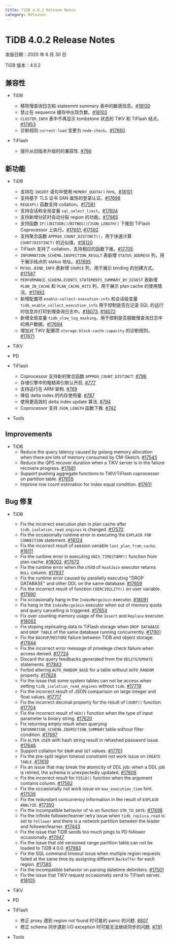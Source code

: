 ```yaml
---
title: TiDB 4.0.2 Release Notes
category: Releases
---
```


# TiDB 4.0.2 Release Notes

发版日期：2020 年 6 月 30 日

TiDB 版本：4.0.2

## 兼容性

+ TiDB
    - 移除慢查询日志和 stateemnt summary 表中的敏感信息。[#18130](https://github.com/pingcap/tidb/pull/18130)
    - 禁止在 sequence 缓存中出现负数。[#18103](https://github.com/pingcap/tidb/pull/18103)
    - `CLUSTER_INFO` 表中不再显示 tombstone 状态的 TiKV 和 TiFlash 结点。[#17953](https://github.com/pingcap/tidb/pull/17953)
    - 诊断规则 `current-load` 变更为 `node-check`。[#17660](https://github.com/pingcap/tidb/pull/17660)

+ TiFlash
    - 提升从旧版本升级时的兼容性. [#786](https://github.com/pingcap/tics/pull/786)

## 新功能

+ TiDB
    - 支持在 `INSERT` 语句中使用 `MEMORY_QUOTA()` hint。[#18101](https://github.com/pingcap/tidb/pull/18101)
    - 支持基于 TLS 证书 SAN 属性的登录认证。[#17698](https://github.com/pingcap/tidb/pull/17698)
    - `REGEXP()` 函数支持 collation。[#17581](https://github.com/pingcap/tidb/pull/17581)
    - 支持会话和全局变量 `sql_select_limit`。[#17604](https://github.com/pingcap/tidb/pull/17604)
    - 支持新增分区时自动分裂 region 的功能。[#17665](https://github.com/pingcap/tidb/pull/17665)
    - 支持函数 `IF()`/`BITXOR()`/`BITNEG()`/`JSON_LENGTH()` 下推到 TiFlash Coprocessor 上执行。[#17651](https://github.com/pingcap/tidb/pull/17651), [#17592](https://github.com/pingcap/tidb/pull/17592)
    - 支持聚合函数 `APPROX_COUNT_DISTINCT()`，用于快速计算 `COUNT(DISTINCT)` 的近似值。[#18120](https://github.com/pingcap/tidb/pull/18120)
    - TiFlash 支持了 collation，支持相应的函数下推。[#17705](https://github.com/pingcap/tidb/pull/17705)
    - `INFORMATION_SCHEMA.INSPECTION_RESULT` 表新增 `STATUS_ADDRESS` 列，用于展示结点的 status 地址。[#17695](https://github.com/pingcap/tidb/pull/17695)
    - `MYSQL.BIND_INFO` 表新增 `SOURCE` 列，用于展示 binding 的创建方式。[#17587](https://github.com/pingcap/tidb/pull/17587)
    - `PERFORMANCE_SCHEMA.EVENTS_STATEMENTS_SUMMARY_BY_DIGEST` 表新增 `PLAN_IN_CACHE` 和 `PLAN_CACHE_HITS` 列，用于展示 plan cache 的使用情况。[#17493](https://github.com/pingcap/tidb/pull/17493)
    - 新增配置项 `enable-collect-execution-info` 和会话级变量 `tidb_enable_collect_execution_info` 用于控制是否在记录 SQL 的运行时信息并打印到慢查询日志中。[#18073](https://github.com/pingcap/tidb/pull/18073), [#18072](https://github.com/pingcap/tidb/pull/18072)
    - 新增全局变量 `tidb_slow_log_masking`，用于控制是否脱敏慢查询日志中的用户数据。[#17694](https://github.com/pingcap/tidb/pull/17694)
    - 增加对 TiKV 配置项 `storage.block-cache.capacity` 的诊断规则。[#17671](https://github.com/pingcap/tidb/pull/17671)

+ TiKV



+ PD



+ TiFlash
    - Coprocessor 支持新的聚合函数 `APPROX_COUNT_DISTINCT`. [#798](https://github.com/pingcap/tics/pull/798)
    - 存储引擎中的粗糙索引默认开启. [#777](https://github.com/pingcap/tics/pull/777)
    - 支持运行在 ARM 架构. [#769](https://github.com/pingcap/tics/pull/769)
    - 降低 delta index 的内存使用量. [#787](https://github.com/pingcap/tics/pull/787)
    - 使用更高效的 delta index update 算法. [#794](https://github.com/pingcap/tics/pull/794)
    - Coprocessor 支持 `JSON_LENGTH` 函数下推. [#742](https://github.com/pingcap/tics/pull/742)


+ Tools


## Improvements

+ TiDB
    - Reduce the query latency caused by golang memory allocation when there are lots of memory consumed by CM-Sketch. [#17545](https://github.com/pingcap/tidb/pull/17545)
    - Reduce the QPS recover duration when a TiKV server is in the failure recovere progress. [#17681](https://github.com/pingcap/tidb/pull/17681)
    - Support pushing aggregate functions to TiKV/TiFlash coprocessor on partition table. [#17655](https://github.com/pingcap/tidb/pull/17655)
    - Improve row count estimation for index equal condition. [#17611](https://github.com/pingcap/tidb/pull/17611)

## Bug 修复

+ TiDB
    - Fix the incorrect execution plan in plan cache after `tidb_isolation_read_engines` is changed. [#17570](https://github.com/pingcap/tidb/pull/17570)
    - Fix the occasionally runtime error in executing the `EXPLAIN FOR CONNECTION` statement. [#18124](https://github.com/pingcap/tidb/pull/18124)
    - Fix the incorrect result of session variable `last_plan_from_cache`. [#18111](https://github.com/pingcap/tidb/pull/18111)
    - Fix the runtime error in executing `UNIX_TIMESTAMP()` function from plan cache. [#18002](https://github.com/pingcap/tidb/pull/18002), [#17673](https://github.com/pingcap/tidb/pull/17673)
    - Fix the runtime error when the child of `HashJoin` executor returns `NULL` column. [#17937](https://github.com/pingcap/tidb/pull/17937)
    - Fix the runtime error caused by parallelly executing "DROP DATABASE" and other DDL on the same database. [#17659](https://github.com/pingcap/tidb/pull/17659)
    - Fix the incorrect result of function `COERCIBILITY()` on user variable. [#17890](https://github.com/pingcap/tidb/pull/17890)
    - Fix occasionally hang in the `IndexMergeJoin` executor. [#18091](https://github.com/pingcap/tidb/pull/18091)
    - Fix hang in the `IndexMergeJoin` executor when out of memory quota and query cancelling is triggered. [#17654](https://github.com/pingcap/tidb/pull/17654)
    - Fix over counting memory usage of the `Insert` and `Replace` executor. [#18062](https://github.com/pingcap/tidb/pull/18062)
    - Fix stoping replicating data to TiFlash storage when `DROP DATABASE` and `DROP TABLE` of the same database running concurrently. [#17901](https://github.com/pingcap/tidb/pull/17901)
    - Fix the `BACKUP`/`RESTORE` failure between TiDB and object storage. [#17844](https://github.com/pingcap/tidb/pull/17844)
    - Fix the incorrect error message of privelege check failure when access denied. [#17724](https://github.com/pingcap/tidb/pull/17724)
    - Discard the query feedbacks generated from the `DELETE`/`UPDATE` statements. [#17843](https://github.com/pingcap/tidb/pull/17843)
    - Forbid altering `AUTO_RANDOM_BASE` for a table without `AUTO_RANDOM` property. [#17828](https://github.com/pingcap/tidb/pull/17828)
    - Fix the issue that some system tables can not be access when setting `tidb_isolation_read_engines` without `tidb`. [#17719](https://github.com/pingcap/tidb/pull/17719)
    - Fix the incorrect result of JSON comparison on large integer and float values. [#17717](https://github.com/pingcap/tidb/pull/17717)
    - Fix the incorrect decimal property for the result of `COUNT()` function. [#17704](https://github.com/pingcap/tidb/pull/17704)
    - Fix the incorrect result of `HEX()` function when the type of input parameter is binary string. [#17620](https://github.com/pingcap/tidb/pull/17620)
    - Fix returning empty result when querying `INFORMATION_SCHEMA.INSPECTION_SUMMARY` table without filter condition. [#17697](https://github.com/pingcap/tidb/pull/17697)
    - Fix `ALTER USER` with hash string result in rehashed password issue. [#17646](https://github.com/pingcap/tidb/pull/17646)
    - Support collation for `ENUM` and `SET` values. [#17701](https://github.com/pingcap/tidb/pull/17701)
    - Fix the pre-split region timeout constraint not work issue on `CREATE TABLE`. [#17619](https://github.com/pingcap/tidb/pull/17619)
    - Fix an issue that may break the atomicity of DDL job: when a DDL job is retried, the schema is unexpectedly updated. [#17608](https://github.com/pingcap/tidb/pull/17608)
    - Fix the incorrect result for `FIELD()` function when the argument contains column. [#17562](https://github.com/pingcap/tidb/pull/17562)
    - Fix the occasionally not work issue on `max_execution_time` hint. [#17536](https://github.com/pingcap/tidb/pull/17536)
    - Fix the redundant concurrency information in the result of `EXPLAIN ANALYZE`. [#17350](https://github.com/pingcap/tidb/pull/17350)
    - Fix the incompatible behavior of `%h` on function `STR_TO_DATE`. [#17498](https://github.com/pingcap/tidb/pull/17498)
    - Fix the infinite follower/learner retry issue when `tidb_replica_read` is set to `follower` and there is a network partition between the leader and follower/learner. [#17443](https://github.com/pingcap/tidb/pull/17443)
    - Fix the issue that TiDB sends too much pings to PD follower occasionally. [#17947](https://github.com/pingcap/tidb/pull/17947)
    - Fix the issue that old versioned range partition table can not be loaded to TiDB 4.0.0. [#17983](https://github.com/pingcap/tidb/pull/17983)
    - Fix the SQL command timeout issue when multiple region requests failed at the same time by assigning different `Backoffer` for each region. [#17585](https://github.com/pingcap/tidb/pull/17585)
    - Fix the incompatible behavior on parsing datetime delimiters. [#17501](https://github.com/pingcap/tidb/pull/17501)
    - Fix the issue that TiKV request occasionally send to TiFlash server. [#18105](https://github.com/pingcap/tidb/pull/18105)

+ TiKV



+ PD



+ TiFlash
    - 修正 proxy 遇到 region not found 时可能的 panic 的问题. [#807](https://github.com/pingcap/tics/pull/807)
    - 修正 schema 同步遇到 I/O exception 时可能无法继续同步的问题. [#791](https://github.com/pingcap/tics/pull/791)


+ Tools
